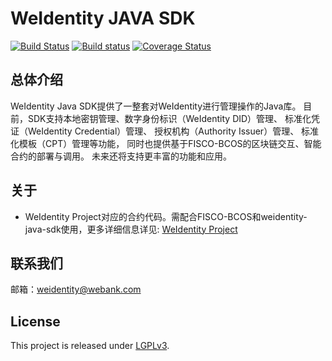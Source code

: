 # WeIdentity JAVA SDK

[![Build Status](https://travis-ci.org/chenhaozx/weidentity-java-sdk.svg?branch=tonychen-ci)](https://travis-ci.org/chenhaozx/weidentity-java-sdk)
[![Build status](https://ci.appveyor.com/api/projects/status/rdvqn3c35o61hvjc?svg=true)](https://ci.appveyor.com/project/chenhaozx/weidentity-java-sdk)
[![Coverage Status](https://coveralls.io/repos/github/chenhaozx/weidentity-java-sdk/badge.svg?branch=master)](https://coveralls.io/github/chenhaozx/weidentity-java-sdk?branch=master)

## 总体介绍

WeIdentity Java SDK提供了一整套对WeIdentity进行管理操作的Java库。
目前，SDK支持本地密钥管理、数字身份标识（WeIdentity DID）管理、
标准化凭证（WeIdentity Credential）管理、
授权机构（Authority Issuer）管理、
标准化模板（CPT）管理等功能，
同时也提供基于FISCO-BCOS的区块链交互、智能合约的部署与调用。
未来还将支持更丰富的功能和应用。

## 关于

* WeIdentity Project对应的合约代码。需配合FISCO-BCOS和weidentity-java-sdk使用，更多详细信息详见: [WeIdentity Project](https://github.com/webankopen/WeIdentity)

## 联系我们

邮箱：weidentity@webank.com

## License

This project is released under [LGPLv3](https://opensource.org/licenses/LGPL-3.0).
